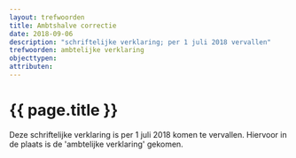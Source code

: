 ```yaml
---
layout: trefwoorden
title: Ambtshalve correctie
date: 2018-09-06
description: "schriftelijke verklaring; per 1 juli 2018 vervallen"
trefwoorden: ambtelijke verklaring
objecttypen:
attributen:
---
```


# {{ page.title }}

Deze schriftelijke verklaring is per 1 juli 2018 komen te vervallen. Hiervoor in de plaats is de 'ambtelijke verklaring' gekomen.
